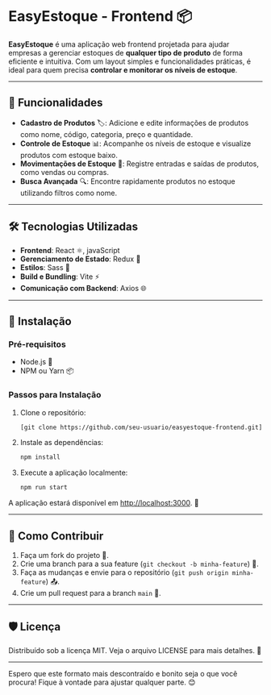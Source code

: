 # EasyEstoque - Frontend 📦

**EasyEstoque** é uma aplicação web frontend projetada para ajudar empresas a gerenciar estoques de **qualquer tipo de produto** de forma eficiente e intuitiva. Com um layout simples e funcionalidades práticas, é ideal para quem precisa **controlar e monitorar os níveis de estoque**.

---

## 🚀 Funcionalidades

- **Cadastro de Produtos** 🏷️: Adicione e edite informações de produtos como nome, código, categoria, preço e quantidade.
- **Controle de Estoque** 📊: Acompanhe os níveis de estoque e visualize produtos com estoque baixo.
- **Movimentações de Estoque** 🔄: Registre entradas e saídas de produtos, como vendas ou compras.
- **Busca Avançada** 🔍: Encontre rapidamente produtos no estoque utilizando filtros como nome.

---

## 🛠️ Tecnologias Utilizadas

- **Frontend**: React ⚛️, javaScript
- **Gerenciamento de Estado**: Redux 🔄
- **Estilos**: Sass 🧵
- **Build e Bundling**: Vite ⚡
- **Comunicação com Backend**: Axios 🌐

---

## 📝 Instalação

### Pré-requisitos

- Node.js  🚀
- NPM ou Yarn 📦

### Passos para Instalação

1. Clone o repositório:

   ```bash
   [git clone https://github.com/seu-usuario/easyestoque-frontend.git](https://github.com/FigueiredoTiago/EasyEstoque.git)
   ```

2. Instale as dependências:

   ```bash
   npm install
   ```

3. Execute a aplicação localmente:

   ```bash
   npm run start
   ```

A aplicação estará disponível em [http://localhost:3000](http://localhost:3000). 🎉

---

## 🤝 Como Contribuir

1. Faça um fork do projeto 🍴.
2. Crie uma branch para a sua feature (`git checkout -b minha-feature`) 🔧.
3. Faça as mudanças e envie para o repositório (`git push origin minha-feature`) 📤.
4. Crie um pull request para a branch `main` 🔄.

---

## 🛡️ Licença

Distribuído sob a licença MIT. Veja o arquivo LICENSE para mais detalhes. 📄

---

Espero que este formato mais descontraído e bonito seja o que você procura! Fique à vontade para ajustar qualquer parte. 😊
